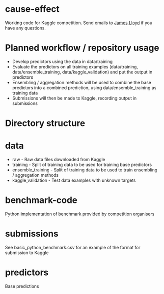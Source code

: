 cause-effect
============

Working code for Kaggle competition. Send emails to [James Lloyd](mailto:jrl44@cam.ac.uk) if you have any questions.

Planned workflow / repository usage
===================================

* Develop predictors using the data in data/training
* Evaluate the predictors on all training examples (data/training, data/ensemble_training, data/kaggle_validation) and put the output in predictors
* Ensembling / aggregation methods will be used to combine the base predictors into a combined prediction, using data/ensemble_training as training data
* Submissions will then be made to Kaggle, recording output in submissions

Directory structure
===================

data
====

* raw - Raw data files downloaded from Kaggle
* training - Split of training data to be used for training base predictors
* ensemble_training - Split of training data to be used to train ensembling / aggregation methods
* kaggle_validation - Test data examples with unknown targets

benchmark-code
==============

Python implementation of benchmark provided by competition organisers

submissions
===========

See basic_python_benchmark.csv for an example of the format for submission to Kaggle

predictors
==========

Base predictions
